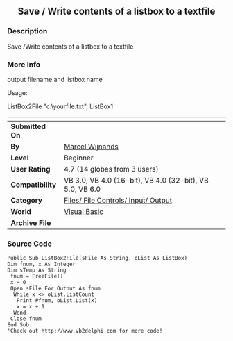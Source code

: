 ﻿<div align="center">

## Save / Write contents of a listbox to a textfile


</div>

### Description

Save /Write contents of a listbox to a textfile
 
### More Info
 
output filename and listbox name

Usage:

ListBox2File "c:\yourfile.txt", ListBox1


<span>             |<span>
---                |---
**Submitted On**   |
**By**             |[Marcel Wijnands](https://github.com/Planet-Source-Code/PSCIndex/blob/master/ByAuthor/marcel-wijnands.md)
**Level**          |Beginner
**User Rating**    |4.7 (14 globes from 3 users)
**Compatibility**  |VB 3\.0, VB 4\.0 \(16\-bit\), VB 4\.0 \(32\-bit\), VB 5\.0, VB 6\.0
**Category**       |[Files/ File Controls/ Input/ Output](https://github.com/Planet-Source-Code/PSCIndex/blob/master/ByCategory/files-file-controls-input-output__1-3.md)
**World**          |[Visual Basic](https://github.com/Planet-Source-Code/PSCIndex/blob/master/ByWorld/visual-basic.md)
**Archive File**   |[](https://github.com/Planet-Source-Code/marcel-wijnands-save-write-contents-of-a-listbox-to-a-textfile__1-12431/archive/master.zip)





### Source Code

```
Public Sub ListBox2File(sFile As String, oList As ListBox)
Dim fnum, x As Integer
Dim sTemp As String
 fnum = FreeFile()
 x = 0
 Open sFile For Output As fnum
  While x <> oList.ListCount
   Print #fnum, oList.List(x)
   x = x + 1
  Wend
 Close fnum
End Sub
'Check out http://www.vb2delphi.com for more code!
```

